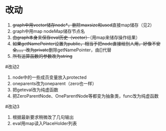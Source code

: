 # 改动
1. ~~graph中用vector储存node*，删除maxsize和used~~直接map储存（见2）
2. graph中用map nodeMap储存节点名
3. ~~由graph本身来保存eval历史（vector）~~（用map来储存操作结果）
4. ~~如果getNamePointer设置为public，相当于把node直接给别人用，好像不安全。。。改为private~~删除getNamePointer，由[]代替
5. ~~所有运算函数的参数改为string~~

#改动2
1. node中的一些成员变量放入protected
2. oneparents改为oneparent（zero也一样）
3. 把geteval改为纯虚函数
4. 把ZeroParentNode、OneParentNode等都变为抽象类，func改为纯虚函数

#改动3
1. 根据最新要求稍微改了几句输出
2. eval用map读入PlaceHolder列表